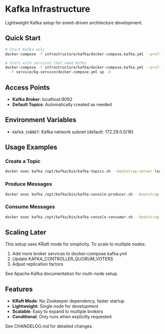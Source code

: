 # Kafka Infrastructure

Lightweight Kafka setup for event-driven architecture development.

## Quick Start

```bash
# Start Kafka only
docker-compose -f infrastructure/kafka/docker-compose.kafka.yml --profile kafka up -d

# Start with services that need Kafka
docker-compose -f infrastructure/kafka/docker-compose.kafka.yml --profile kafka \
  -f service/kg-service/docker-compose.yml up -d
```

## Access Points

- **Kafka Broker**: localhost:9092
- **Default Topics**: Automatically created as needed

## Environment Variables

- `KAFKA_SUBNET`: Kafka network subnet (default: 172.29.0.0/16)

## Usage Examples

### Create a Topic
```bash
docker exec kafka /opt/kafka/bin/kafka-topics.sh --bootstrap-server localhost:9092 --create --topic my-topic
```

### Produce Messages
```bash
docker exec kafka /opt/kafka/bin/kafka-console-producer.sh --bootstrap-server localhost:9092 --topic my-topic
```

### Consume Messages
```bash
docker exec kafka /opt/kafka/bin/kafka-console-consumer.sh --bootstrap-server localhost:9092 --topic my-topic --from-beginning
```

## Scaling Later

This setup uses KRaft mode for simplicity. To scale to multiple nodes:

1. Add more broker services to docker-compose.kafka.yml
2. Update KAFKA_CONTROLLER_QUORUM_VOTERS
3. Adjust replication factors

See Apache Kafka documentation for multi-node setup.

## Features

- **KRaft Mode**: No Zookeeper dependency, faster startup
- **Lightweight**: Single node for development
- **Scalable**: Easy to expand to multiple brokers
- **Conditional**: Only runs when explicitly requested

See CHANGELOG.md for detailed changes.

